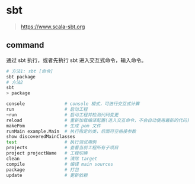 # sbt

> <https://www.scala-sbt.org>

## command

通过 sbt 执行，或者先执行 sbt 进入交互式命令，输入命令。

```bash
# 方法1: sbt [命令]
sbt package
# 方法2
sbt
> package
```

```bash
console               # console 模式，可进行交互式计算
run                   # 启动工程
~run                  # 启动工程并检测代码变更
reload                # 重新加载编译配置(进入交互命令，不会自动使用最新的代码)
makePom               # 生成 pom 文件
runMain example.Main  # 执行指定的类，后面可空格接参数
show discoveredMainClasses
test                  # 执行测试用例
projects              # 查看当前工程所有子项目
project projectName   # 工程切换
clean                 # 清除 target
compile               # 编译 main sources
package               # 打包
update                # 更新依赖
```

